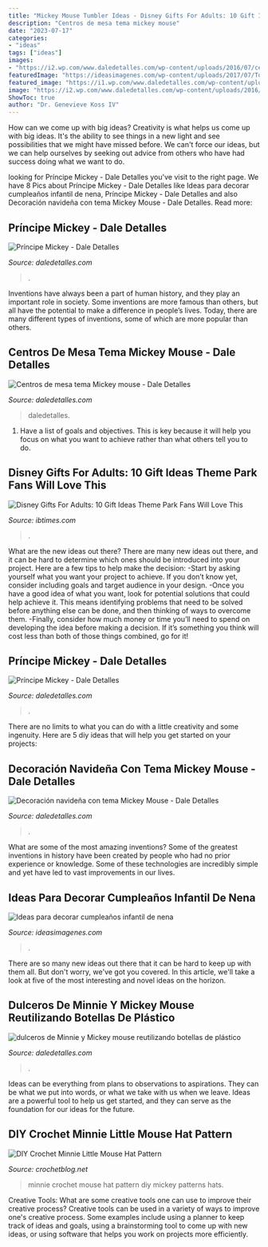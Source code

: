 ```yaml
---
title: "Mickey Mouse Tumbler Ideas - Disney Gifts For Adults: 10 Gift Ideas Theme Park Fans Will Love This"
description: "Centros de mesa tema mickey mouse"
date: "2023-07-17"
categories:
- "ideas"
tags: ["ideas"]
images:
- "https://i2.wp.com/www.daledetalles.com/wp-content/uploads/2016/07/centros-de-mesa-mickey-mouse13.jpg?resize=498%2C664"
featuredImage: "https://ideasimagenes.com/wp-content/uploads/2017/07/TortaNena41.jpg"
featured_image: "https://i1.wp.com/www.daledetalles.com/wp-content/uploads/2016/10/mickey-navidad33.jpg?resize=597%2C796"
image: "https://i2.wp.com/www.daledetalles.com/wp-content/uploads/2016/07/centros-de-mesa-mickey-mouse13.jpg?resize=498%2C664"
ShowToc: true
author: "Dr. Genevieve Koss IV"
---
```



How can we come up with big ideas?
Creativity is what helps us come up with big ideas. It's the ability to see things in a new light and see possibilities that we might have missed before. We can't force our ideas, but we can help ourselves by seeking out advice from others who have had success doing what we want to do.

	

		
looking for Príncipe Mickey - Dale Detalles you've visit to the right page. We have 8 Pics about Príncipe Mickey - Dale Detalles like Ideas para decorar cumpleaños infantil de nena, Príncipe Mickey - Dale Detalles and also Decoración navideña con tema Mickey Mouse - Dale Detalles. Read more:
		
    
## Príncipe Mickey - Dale Detalles

<img loading=lazy src="https://i0.wp.com/www.daledetalles.com/wp-content/uploads/2016/06/14-6.jpg?resize=550%2C978" onerror="this.onerror=null;this.src='https://tse3.mm.bing.net/th?id=OIP.pUCMxScv_eDjVGpqEyhawQHaNK&amp;pid=15.1';" alt="Príncipe Mickey - Dale Detalles">

_Source: daledetalles.com_

>. 

	

Inventions have always been a part of human history, and they play an important role in society. Some inventions are more famous than others, but all have the potential to make a difference in people’s lives. Today, there are many different types of inventions, some of which are more popular than others.

    
## Centros De Mesa Tema Mickey Mouse - Dale Detalles

<img loading=lazy src="https://i2.wp.com/www.daledetalles.com/wp-content/uploads/2016/07/centros-de-mesa-mickey-mouse13.jpg?resize=498%2C664" onerror="this.onerror=null;this.src='https://tse4.mm.bing.net/th?id=OIP.yyeiFe-VHoL4DIWjylO8WwHaJ4&amp;pid=15.1';" alt="Centros de mesa tema Mickey mouse - Dale Detalles">

_Source: daledetalles.com_

>daledetalles. 

	

1. Have a list of goals and objectives. This is key because it will help you focus on what you want to achieve rather than what others tell you to do.

    
## Disney Gifts For Adults: 10 Gift Ideas Theme Park Fans Will Love This

<img loading=lazy src="https://s1.ibtimes.com/sites/www.ibtimes.com/files/styles/full/public/2015/12/03/gettyimages-454358463.jpg" onerror="this.onerror=null;this.src='https://tse1.mm.bing.net/th?id=OIP.RrIxn1aIo1n58giBDAFslgHaLH&amp;pid=15.1';" alt="Disney Gifts For Adults: 10 Gift Ideas Theme Park Fans Will Love This">

_Source: ibtimes.com_

>. 

	

What are the new ideas out there?
There are many new ideas out there, and it can be hard to determine which ones should be introduced into your project. Here are a few tips to help make the decision: 
-Start by asking yourself what you want your project to achieve. If you don’t know yet, consider including goals and target audience in your design.
-Once you have a good idea of what you want, look for potential solutions that could help achieve it. This means identifying problems that need to be solved before anything else can be done, and then thinking of ways to overcome them.
-Finally, consider how much money or time you’ll need to spend on developing the idea before making a decision. If it’s something you think will cost less than both of those things combined, go for it!

    
## Príncipe Mickey - Dale Detalles

<img loading=lazy src="https://i1.wp.com/www.daledetalles.com/wp-content/uploads/2016/06/11-6.jpg" onerror="this.onerror=null;this.src='https://tse3.mm.bing.net/th?id=OIP.qeiHfZNA3YmiDX4-zLgyuAHaEK&amp;pid=15.1';" alt="Príncipe Mickey - Dale Detalles">

_Source: daledetalles.com_

>. 

	

There are no limits to what you can do with a little creativity and some ingenuity. Here are 5 diy ideas that will help you get started on your projects: 

    
## Decoración Navideña Con Tema Mickey Mouse - Dale Detalles

<img loading=lazy src="https://i1.wp.com/www.daledetalles.com/wp-content/uploads/2016/10/mickey-navidad33.jpg?resize=597%2C796" onerror="this.onerror=null;this.src='https://tse1.mm.bing.net/th?id=OIP.8OUZ6e2d4qdCDv0BmVMInQHaJ4&amp;pid=15.1';" alt="Decoración navideña con tema Mickey Mouse - Dale Detalles">

_Source: daledetalles.com_

>. 

	

What are some of the most amazing inventions?
Some of the greatest inventions in history have been created by people who had no prior experience or knowledge. Some of these technologies are incredibly simple and yet have led to vast improvements in our lives.

    
## Ideas Para Decorar Cumpleaños Infantil De Nena

<img loading=lazy src="https://ideasimagenes.com/wp-content/uploads/2017/07/TortaNena41.jpg" onerror="this.onerror=null;this.src='https://tse4.mm.bing.net/th?id=OIP.RblpkU0DwevVAlhwxU1uugHaKX&amp;pid=15.1';" alt="Ideas para decorar cumpleaños infantil de nena">

_Source: ideasimagenes.com_

>. 

	

There are so many new ideas out there that it can be hard to keep up with them all. But don't worry, we've got you covered. In this article, we'll take a look at five of the most interesting and novel ideas on the horizon.

    
## Dulceros De Minnie Y Mickey Mouse Reutilizando Botellas De Plástico

<img loading=lazy src="https://i2.wp.com/www.daledetalles.com/wp-content/uploads/2017/07/dulcero-minnie-y-mickey-con-botellas5.jpg" onerror="this.onerror=null;this.src='https://tse2.mm.bing.net/th?id=OIP.Ih58YJGjhXT2nwvOIdFKqwHaJ4&amp;pid=15.1';" alt="dulceros de Minnie y Mickey mouse reutilizando botellas de plástico">

_Source: daledetalles.com_

>. 

	

Ideas can be everything from plans to observations to aspirations. They can be what we put into words, or what we take with us when we leave. Ideas are a powerful tool to help us get started, and they can serve as the foundation for our ideas for the future.

    
## DIY Crochet Minnie Little Mouse Hat Pattern

<img loading=lazy src="https://crochetblog.net/wp-content/uploads/crochet-Minnie-Hat-3.jpg" onerror="this.onerror=null;this.src='https://tse3.mm.bing.net/th?id=OIP.Pl-TNYj-KqPMmq-VJQqOpAHaK_&amp;pid=15.1';" alt="DIY Crochet Minnie Little Mouse Hat Pattern">

_Source: crochetblog.net_

>minnie crochet mouse hat pattern diy mickey patterns hats. 

	

Creative Tools: What are some creative tools one can use to improve their creative process?
Creative tools can be used in a variety of ways to improve one's creative process. Some examples include using a planner to keep track of ideas and goals, using a brainstorming tool to come up with new ideas, or using software that helps you work on projects more efficiently.


